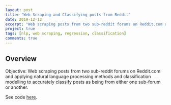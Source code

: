 ```yaml
---
layout: post
title: "Web Scraping and Classifying posts from Reddit"
date: 2019-12-12
excerpt: "Web scraping posts from two sub-reddit forums on Reddit.com and applying natural language processing methods and classification modelling to accurately classify posts as being from either one sub-forum or another. General Assembly - Data Science Immersive Project 3."
project: true
tags: [nlp, web scraping, regression, classification]
comments: true
---
```


## Overview

Objective: Web scraping posts from two sub-reddit forums on Reddit.com and applying natural language processing methods and classification modelling to accurately classify posts as being from either one sub-forum or another. 

See code [here](https://github.com/linusseah/General-DataScience-Projects-/tree/master/project_3_reddit).
